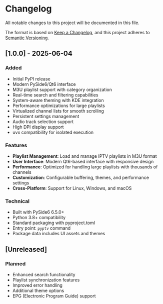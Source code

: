 # Changelog

All notable changes to this project will be documented in this file.

The format is based on [Keep a Changelog](https://keepachangelog.com/en/1.0.0/),
and this project adheres to [Semantic Versioning](https://semver.org/spec/v2.0.0.html).

## [1.0.0] - 2025-06-04

### Added
- Initial PyPI release
- Modern PySide6/Qt6 interface
- M3U playlist support with category organization
- Real-time search and filtering capabilities
- System-aware theming with KDE integration
- Performance optimizations for large playlists
- Virtualized channel lists for smooth scrolling
- Persistent settings management
- Audio track selection support
- High DPI display support
- uvx compatibility for isolated execution

### Features
- **Playlist Management**: Load and manage IPTV playlists in M3U format
- **User Interface**: Modern Qt6-based interface with responsive design
- **Performance**: Optimized for handling large playlists with thousands of channels
- **Customization**: Configurable buffering, themes, and performance settings
- **Cross-Platform**: Support for Linux, Windows, and macOS

### Technical
- Built with PySide6 6.5.0+
- Python 3.8+ compatibility
- Standard packaging with pyproject.toml
- Entry point: `pyptv` command
- Package data includes UI assets and themes

## [Unreleased]

### Planned
- Enhanced search functionality
- Playlist synchronization features
- Improved error handling
- Additional theme options
- EPG (Electronic Program Guide) support
